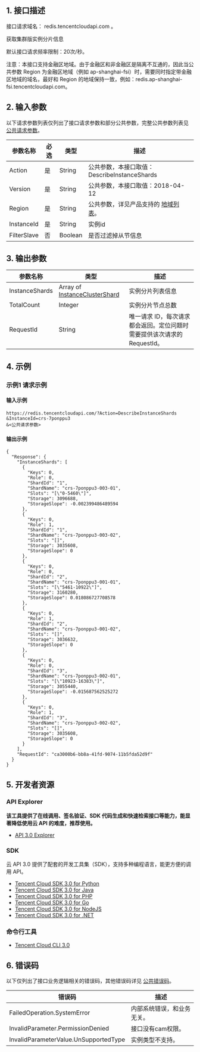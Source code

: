 ## 1. 接口描述

接口请求域名： redis.tencentcloudapi.com 。

获取集群版实例分片信息

默认接口请求频率限制：20次/秒。

注意：本接口支持金融区地域。由于金融区和非金融区是隔离不互通的，因此当公共参数 Region 为金融区地域（例如 ap-shanghai-fsi）时，需要同时指定带金融区地域的域名，最好和 Region 的地域保持一致，例如：redis.ap-shanghai-fsi.tencentcloudapi.com。



## 2. 输入参数

以下请求参数列表仅列出了接口请求参数和部分公共参数，完整公共参数列表见 [公共请求参数](/document/api/239/20005)。

| 参数名称 | 必选 | 类型 | 描述 |
|---------|---------|---------|---------|
| Action | 是 | String | 公共参数，本接口取值：DescribeInstanceShards |
| Version | 是 | String | 公共参数，本接口取值：2018-04-12 |
| Region | 是 | String | 公共参数，详见产品支持的 [地域列表](/document/api/239/20005#.E5.9C.B0.E5.9F.9F.E5.88.97.E8.A1.A8)。 |
| InstanceId | 是 | String | 实例id |
| FilterSlave | 否 | Boolean | 是否过滤掉从节信息 |

## 3. 输出参数

| 参数名称 | 类型 | 描述 |
|---------|---------|---------|
| InstanceShards | Array of [InstanceClusterShard](/document/api/239/20022#InstanceClusterShard) | 实例分片列表信息|
| TotalCount | Integer | 实例分片节点总数|
| RequestId | String | 唯一请求 ID，每次请求都会返回。定位问题时需要提供该次请求的 RequestId。|

## 4. 示例

### 示例1 请求示例

#### 输入示例

```
https://redis.tencentcloudapi.com/?Action=DescribeInstanceShards
&InstanceId=crs-7ponppu3
&<公共请求参数>
```

#### 输出示例

```
{
  "Response": {
    "InstanceShards": [
      {
        "Keys": 0,
        "Role": 0,
        "ShardId": "1",
        "ShardName": "crs-7ponppu3-003-01",
        "Slots": "[\"0-5460\"]",
        "Storage": 3096688,
        "StorageSlope": -0.002399486489594
      },
      {
        "Keys": 0,
        "Role": 1,
        "ShardId": "1",
        "ShardName": "crs-7ponppu3-003-02",
        "Slots": "[]",
        "Storage": 3035608,
        "StorageSlope": 0
      },
      {
        "Keys": 0,
        "Role": 0,
        "ShardId": "2",
        "ShardName": "crs-7ponppu3-001-01",
        "Slots": "[\"5461-10922\"]",
        "Storage": 3160280,
        "StorageSlope": 0.018086727708578
      },
      {
        "Keys": 0,
        "Role": 1,
        "ShardId": "2",
        "ShardName": "crs-7ponppu3-001-02",
        "Slots": "[]",
        "Storage": 3036632,
        "StorageSlope": 0
      },
      {
        "Keys": 0,
        "Role": 0,
        "ShardId": "3",
        "ShardName": "crs-7ponppu3-002-01",
        "Slots": "[\"10923-16383\"]",
        "Storage": 3055440,
        "StorageSlope": -0.015687562525272
      },
      {
        "Keys": 0,
        "Role": 1,
        "ShardId": "3",
        "ShardName": "crs-7ponppu3-002-02",
        "Slots": "[]",
        "Storage": 3035608,
        "StorageSlope": 0
      }
    ],
    "RequestId": "ca3000b6-bb8a-41fd-9074-11b5fda52d9f"
  }
}
```


## 5. 开发者资源

### API Explorer

**该工具提供了在线调用、签名验证、SDK 代码生成和快速检索接口等能力，能显著降低使用云 API 的难度，推荐使用。**

* [API 3.0 Explorer](https://console.cloud.tencent.com/api/explorer?Product=redis&Version=2018-04-12&Action=DescribeInstanceShards)

### SDK

云 API 3.0 提供了配套的开发工具集（SDK），支持多种编程语言，能更方便的调用 API。

* [Tencent Cloud SDK 3.0 for Python](https://github.com/TencentCloud/tencentcloud-sdk-python)
* [Tencent Cloud SDK 3.0 for Java](https://github.com/TencentCloud/tencentcloud-sdk-java)
* [Tencent Cloud SDK 3.0 for PHP](https://github.com/TencentCloud/tencentcloud-sdk-php)
* [Tencent Cloud SDK 3.0 for Go](https://github.com/TencentCloud/tencentcloud-sdk-go)
* [Tencent Cloud SDK 3.0 for NodeJS](https://github.com/TencentCloud/tencentcloud-sdk-nodejs)
* [Tencent Cloud SDK 3.0 for .NET](https://github.com/TencentCloud/tencentcloud-sdk-dotnet)

### 命令行工具

* [Tencent Cloud CLI 3.0](https://cloud.tencent.com/document/product/440/6176)

## 6. 错误码

以下仅列出了接口业务逻辑相关的错误码，其他错误码详见 [公共错误码](/document/api/239/15694#.E5.85.AC.E5.85.B1.E9.94.99.E8.AF.AF.E7.A0.81)。

| 错误码 | 描述 |
|---------|---------|
| FailedOperation.SystemError | 内部系统错误，和业务无关。 |
| InvalidParameter.PermissionDenied | 接口没有cam权限。 |
| InvalidParameterValue.UnSupportedType | 实例类型不支持。 |
